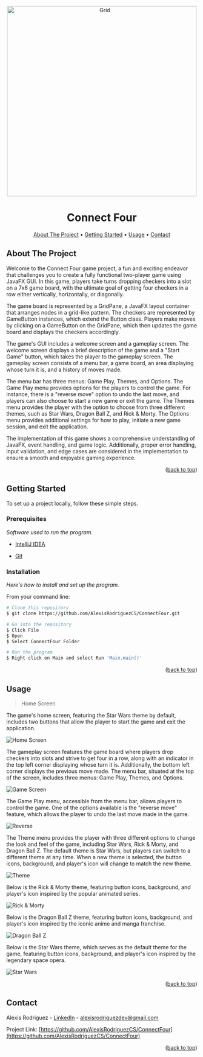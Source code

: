 <a name="readme-top"></a>

<p align="center">
  <img src="https://raw.githubusercontent.com/AlexisRodriguezCS/ConnectFour/main/Images/ConnectFour.jpg" alt="Grid" style="display:block;margin:auto;" height="500">
</p>
<h1 align="center">Connect Four</h1>

<!-- TABLE OF CONTENTS -->
<p align="center">
  <a href="#about">About The Project</a> •
  <a href="#getting-started">Getting Started</a> •
  <a href="#usage">Usage</a> •
  <a href="#contact">Contact</a>
</p>

<!-- ABOUT THE PROJECT -->
<a name="about"></a>
## About The Project

Welcome to the Connect Four game project, a fun and exciting endeavor that challenges you to create a fully functional two-player game using JavaFX GUI. In this game, players take turns dropping checkers into a slot on a 7x6 game board, with the ultimate goal of getting four checkers in a row either vertically, horizontally, or diagonally.

The game board is represented by a GridPane, a JavaFX layout container that arranges nodes in a grid-like pattern. The checkers are represented by GameButton instances, which extend the Button class. Players make moves by clicking on a GameButton on the GridPane, which then updates the game board and displays the checkers accordingly.

The game's GUI includes a welcome screen and a gameplay screen. The welcome screen displays a brief description of the game and a "Start Game" button, which takes the player to the gameplay screen. The gameplay screen consists of a menu bar, a game board, an area displaying whose turn it is, and a history of moves made.

The menu bar has three menus: Game Play, Themes, and Options. The Game Play menu provides options for the players to control the game. For instance, there is a "reverse move" option to undo the last move, and players can also choose to start a new game or exit the game. The Themes menu provides the player with the option to choose from three different themes, such as Star Wars, Dragon Ball Z, and Rick & Morty. The Options menu provides additional settings for how to play, initiate a new game session, and exit the application.

The implementation of this game shows a comprehensive understanding of JavaFX, event handling, and game logic. Additionally, proper error handling, input validation, and edge cases are considered in the implementation to ensure a smooth and enjoyable gaming experience.

<p align="right">(<a href="#readme-top">back to top</a>)</p>

<!-- GETTING STARTED -->
<a name="getting-started"></a>
## Getting Started

To set up a project locally, follow these simple steps.

### Prerequisites

_Software used to run the program._
* [IntelliJ IDEA](https://www.jetbrains.com/idea/)

* [Git](https://git-scm.com/)

### Installation
_Here's how to install and set up the program._

From your command line:

```bash
# Clone this repository
$ git clone https://github.com/AlexisRodriguezCS/ConnectFour.git

# Go into the repository
$ Click File
$ Open
$ Select ConnectFour Folder

# Run the program
$ Right click on Main and select Run 'Main.main()' 
```

<p align="right">(<a href="#readme-top">back to top</a>)</p>

<!-- USAGE -->
<a name="usage"></a>
## Usage

> Home Screen

The game's home screen, featuring the Star Wars theme by default, includes two buttons that allow the player to start the game and exit the application.

![Home Screen](https://raw.githubusercontent.com/AlexisRodriguezCS/ConnectFour/main/Images/HomeScreen.png "Home Screen")


The gameplay screen features the game board where players drop checkers into slots and strive to get four in a row, along with an indicator in the top left corner displaying whose turn it is. Additionally, the bottom left corner displays the previous move made. The menu bar, situated at the top of the screen, includes three menus: Game Play, Themes, and Options.

![Game Screen](https://raw.githubusercontent.com/AlexisRodriguezCS/ConnectFour/main/Images/GridScreenSW.png "Game Screen")

The Game Play menu, accessible from the menu bar, allows players to control the game. One of the options available is the "reverse move" feature, which allows the player to undo the last move made in the game.

![Reverse](https://raw.githubusercontent.com/AlexisRodriguezCS/ConnectFour/main/Images/Reverse.PNG "Reverse")

The Theme menu provides the player with three different options to change the look and feel of the game, including Star Wars, Rick & Morty, and Dragon Ball Z. The default theme is Star Wars, but players can switch to a different theme at any time. When a new theme is selected, the button icons, background, and player's icon will change to match the new theme.

![Theme](https://raw.githubusercontent.com/AlexisRodriguezCS/ConnectFour/main/Images/Themes.PNG "Theme")

Below is the Rick & Morty theme, featuring button icons, background, and player's icon inspired by the popular animated series.

![Rick & Morty](https://raw.githubusercontent.com/AlexisRodriguezCS/ConnectFour/main/Images/GridScreenRM.png "Rick & Morty")

Below is the Dragon Ball Z theme, featuring button icons, background, and player's icon inspired by the iconic anime and manga franchise.

![Dragon Ball Z](https://raw.githubusercontent.com/AlexisRodriguezCS/ConnectFour/main/Images/GridScreenDBZ.png "Dragon Ball Z")

Below is the Star Wars theme, which serves as the default theme for the game, featuring button icons, background, and player's icon inspired by the legendary space opera.

![Star Wars](https://raw.githubusercontent.com/AlexisRodriguezCS/ConnectFour/main/Images/GridScreenSW.png "Star Wars")

<p align="right">(<a href="#readme-top">back to top</a>)</p>

<!-- CONTACT -->
<a name="contact"></a>
## Contact

Alexis Rodriguez - [LinkedIn](https://www.linkedin.com/in/alexisrodriguezcs/) - alexisrodriguezdev@gmail.com

Project Link: [https://github.com/AlexisRodriguezCS/ConnectFour](https://github.com/AlexisRodriguezCS/ConnectFour)

<p align="right">(<a href="#readme-top">back to top</a>)</p>
